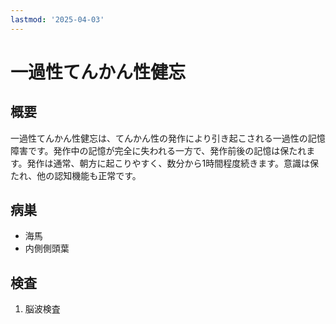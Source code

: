 ```yaml
---
lastmod: '2025-04-03'
---
```


# 一過性てんかん性健忘

## 概要

一過性てんかん性健忘は、てんかん性の発作により引き起こされる一過性の記憶障害です。発作中の記憶が完全に失われる一方で、発作前後の記憶は保たれます。発作は通常、朝方に起こりやすく、数分から1時間程度続きます。意識は保たれ、他の認知機能も正常です。

## 病巣

- 海馬
- 内側側頭葉

## 検査

1. 脳波検査
